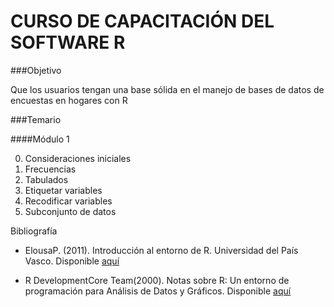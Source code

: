 # CURSO DE CAPACITACIÓN DEL SOFTWARE R

###Objetivo

Que los usuarios tengan una base sólida en el manejo de bases de datos de encuestas en hogares con R

###Temario

####Módulo 1

0. Consideraciones iniciales
1. Frecuencias
2. Tabulados
3. Etiquetar variables
4. Recodificar variables
5. Subconjunto de datos


Bibliografía

* ElousaP. (2011). Introducción al entorno de R. Universidad del País Vasco. Disponible [aquí](https://web-argitalpena.adm.ehu.es/pdf/UWLGPS4979.pd)

* R DevelopmentCore Team(2000). Notas sobre R: Un entorno de programación para Análisis de Datos y Gráficos. Disponible [aquí](https://cran.r-project.org/doc/contrib/R-intro-1.1.0-espanol.1.pdf)


